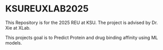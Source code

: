 # KSUREUXLAB2025

This Repository is for the 2025 REU at KSU. The project is advised by Dr. Xie at XLab. 


This projects goal is to Predict Protein and drug binding affinity using ML models. 
